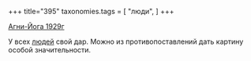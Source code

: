 +++
title="395"
taxonomies.tags = [
 "люди",
]
+++

[Агни-Йога 1929г](/agni/1929)

У всех [людей](/tags/люди) свой дар. Можно из противопоставлений дать картину особой значительности.